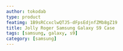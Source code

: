 ```yaml
---
author: tokodab
type: product
featimg: 1B9sRCcxclwQTJ5-dFpsEdjnfZMb8gZ19
title: Jolly Roger Samsung Galaxy S9 Case
tags: [samsung, galaxy, s9]
category: [samsung]
---
```

